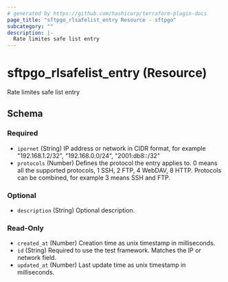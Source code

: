 ```yaml
---
# generated by https://github.com/hashicorp/terraform-plugin-docs
page_title: "sftpgo_rlsafelist_entry Resource - sftpgo"
subcategory: ""
description: |-
  Rate limites safe list entry
---
```


# sftpgo_rlsafelist_entry (Resource)

Rate limites safe list entry



<!-- schema generated by tfplugindocs -->
## Schema

### Required

- `ipornet` (String) IP address or network in CIDR format, for example "192.168.1.2/32", "192.168.0.0/24", "2001:db8::/32"
- `protocols` (Number) Defines the protocol the entry applies to. 0 means all the supported protocols, 1 SSH, 2 FTP, 4 WebDAV, 8 HTTP. Protocols can be combined, for example 3 means SSH and FTP.

### Optional

- `description` (String) Optional description.

### Read-Only

- `created_at` (Number) Creation time as unix timestamp in milliseconds.
- `id` (String) Required to use the test framework. Matches the IP or network field.
- `updated_at` (Number) Last update time as unix timestamp in milliseconds.


